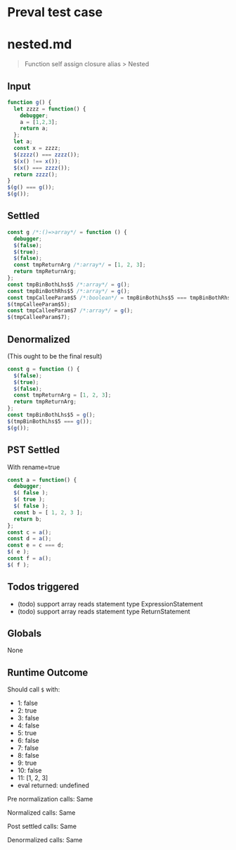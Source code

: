 # Preval test case

# nested.md

> Function self assign closure alias > Nested

## Input

`````js filename=intro
function g() {
  let zzzz = function() {
    debugger;
    a = [1,2,3];
    return a;
  };
  let a;
  const x = zzzz;
  $(zzzz() === zzzz());
  $(x() !== x());
  $(x() === zzzz());
  return zzzz();
}
$(g() === g());
$(g());
`````


## Settled


`````js filename=intro
const g /*:()=>array*/ = function () {
  debugger;
  $(false);
  $(true);
  $(false);
  const tmpReturnArg /*:array*/ = [1, 2, 3];
  return tmpReturnArg;
};
const tmpBinBothLhs$5 /*:array*/ = g();
const tmpBinBothRhs$5 /*:array*/ = g();
const tmpCalleeParam$5 /*:boolean*/ = tmpBinBothLhs$5 === tmpBinBothRhs$5;
$(tmpCalleeParam$5);
const tmpCalleeParam$7 /*:array*/ = g();
$(tmpCalleeParam$7);
`````


## Denormalized
(This ought to be the final result)

`````js filename=intro
const g = function () {
  $(false);
  $(true);
  $(false);
  const tmpReturnArg = [1, 2, 3];
  return tmpReturnArg;
};
const tmpBinBothLhs$5 = g();
$(tmpBinBothLhs$5 === g());
$(g());
`````


## PST Settled
With rename=true

`````js filename=intro
const a = function() {
  debugger;
  $( false );
  $( true );
  $( false );
  const b = [ 1, 2, 3 ];
  return b;
};
const c = a();
const d = a();
const e = c === d;
$( e );
const f = a();
$( f );
`````


## Todos triggered


- (todo) support array reads statement type ExpressionStatement
- (todo) support array reads statement type ReturnStatement


## Globals


None


## Runtime Outcome


Should call `$` with:
 - 1: false
 - 2: true
 - 3: false
 - 4: false
 - 5: true
 - 6: false
 - 7: false
 - 8: false
 - 9: true
 - 10: false
 - 11: [1, 2, 3]
 - eval returned: undefined

Pre normalization calls: Same

Normalized calls: Same

Post settled calls: Same

Denormalized calls: Same
